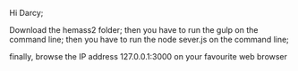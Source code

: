 
Hi Darcy;

Download the hemass2 folder;
then you have to run the gulp on the command line;
then you have to run the node sever.js on the command line;

finally, browse  the IP address 127.0.0.1:3000 on your favourite web browser